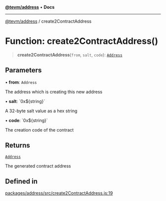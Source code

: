 [**@tevm/address**](../README.md) • **Docs**

***

[@tevm/address](../globals.md) / create2ContractAddress

# Function: create2ContractAddress()

> **create2ContractAddress**(`from`, `salt`, `code`): [`Address`](../classes/Address.md)

## Parameters

• **from**: `Address`

The address which is creating this new address

• **salt**: \`0x$\{string\}\`

A 32-byte salt value as a hex string

• **code**: \`0x$\{string\}\`

The creation code of the contract

## Returns

[`Address`](../classes/Address.md)

The generated contract address

## Defined in

[packages/address/src/create2ContractAddress.js:19](https://github.com/evmts/tevm-monorepo/blob/main/packages/address/src/create2ContractAddress.js#L19)
